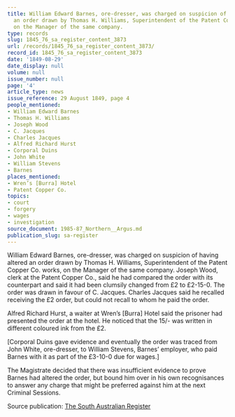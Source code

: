 ```yaml
---
title: William Edward Barnes, ore-dresser, was charged on suspicion of having altered
  an order drawn by Thomas H. Williams, Superintendent of the Patent Copper Co. works,
  on the Manager of the same company.
type: records
slug: 1845_76_sa_register_content_3873
url: /records/1845_76_sa_register_content_3873/
record_id: 1845_76_sa_register_content_3873
date: '1849-08-29'
date_display: null
volume: null
issue_number: null
page: '4'
article_type: news
issue_reference: 29 August 1849, page 4
people_mentioned:
- William Edward Barnes
- Thomas H. Williams
- Joseph Wood
- C. Jacques
- Charles Jacques
- Alfred Richard Hurst
- Corporal Duins
- John White
- William Stevens
- Barnes
places_mentioned:
- Wren’s [Burra] Hotel
- Patent Copper Co.
topics:
- court
- forgery
- wages
- investigation
source_document: 1985-87_Northern__Argus.md
publication_slug: sa-register
---
```


William Edward Barnes, ore-dresser, was charged on suspicion of having altered an order drawn by Thomas H. Williams, Superintendent of the Patent Copper Co. works, on the Manager of the same company.  Joseph Wood, clerk at the Patent Copper Co., said he had compared the order with its counterpart and said it had been clumsily changed from £2 to £2-15-0.  The order was drawn in favour of C. Jacques.  Charles Jacques said he recalled receiving the £2 order, but could not recall to whom he paid the order.

Alfred Richard Hurst, a waiter at Wren’s [Burra] Hotel said the prisoner had presented the order at the hotel.  He noticed that the 15/- was written in different coloured ink from the £2.

[Corporal Duins gave evidence and eventually the order was traced from John White, ore-dresser, to William Stevens, Barnes’ employer, who paid Barnes with it as part of the £3-10-0 due for wages.]

The Magistrate decided that there was insufficient evidence to prove Barnes had altered the order, but bound him over in his own recognisances to answer any charge that might be preferred against him at the next Criminal Sessions.

Source publication: [The South Australian Register](/publications/sa-register/)
